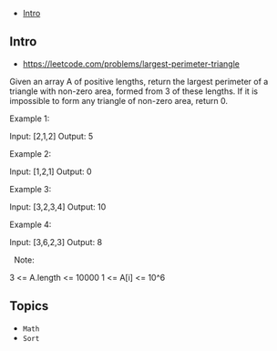 - [Intro](#intro)

## Intro

- https://leetcode.com/problems/largest-perimeter-triangle

Given an array A of positive lengths, return the largest perimeter of a triangle with non-zero area, formed from 3 of these lengths.
If it is impossible to form any triangle of non-zero area, return 0.
 



Example 1:

Input: [2,1,2]
Output: 5


Example 2:

Input: [1,2,1]
Output: 0


Example 3:

Input: [3,2,3,4]
Output: 10


Example 4:

Input: [3,6,2,3]
Output: 8

 
Note:

3 <= A.length <= 10000
1 <= A[i] <= 10^6






## Topics

- `Math`
- `Sort`



